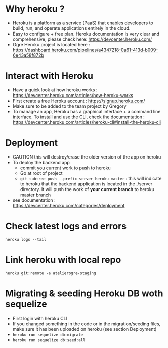 # Why heroku ?
- Heroku is a platform as a service (PaaS) that enables developers to build, run, and operate applications entirely in the cloud.
- Easy to configure + free plan. Heroku documentation is very clear and comprehensive, please check here: https://devcenter.heroku.com/
- Ogre Heroku project is located here : https://dashboard.heroku.com/pipelines/a4347218-0a61-413d-b009-6e43a58f872b

# Interact with Heroku
- Have a quick look at how heroku works : https://devcenter.heroku.com/articles/how-heroku-works
- First create a free Heroku account : https://signup.heroku.com/
- Make sure to be added to the team project by Gregory
- To manage an app, Heroku has a graphical interface + a command line interface. To install and use the CLI, check the documentation : https://devcenter.heroku.com/articles/heroku-cli#install-the-heroku-cli

# Deployment
- CAUTION this will destroy/erase the older version of the app on heroku
- To deploy the backend app
	- commit you current work to push to heroku
	- Go at root of project
	- `git subtree push --prefix server heroku master` : this will indicate to heroku that the backend application is located in the ./server directory. It will push the work of **your current branch** to heroku master branch
- see documentation : https://devcenter.heroku.com/categories/deployment

# Check latest logs and errors
`heroku logs --tail`

# Link heroku with local repo
`heroku git:remote -a atelierogre-staging`

# Migrating & seeding Heroku DB woth sequelize
- First login with heroku CLI
- If you changed something in the code or in the migration/seeding files, make sure it has been uploaded on heroku (see section Deployment)
- `heroku run sequelize db:migrate`
- `heroku run sequelize db:seed:all`
